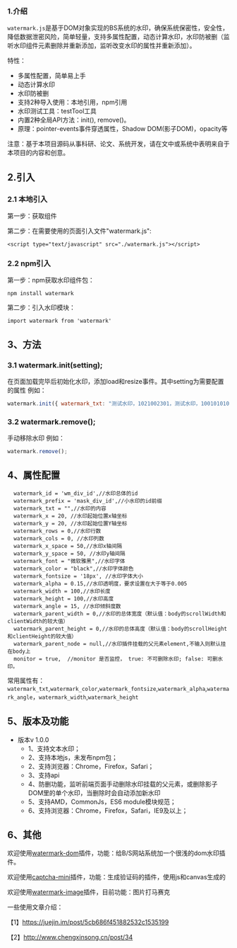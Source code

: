 ### 1.介绍
`watermark.js`是基于DOM对象实现的BS系统的水印，确保系统保密性，安全性，降低数据泄密风险，简单轻量，支持多属性配置，动态计算水印，水印防被删（监听水印组件元素删除并重新添加，监听改变水印的属性并重新添加）。

特性：
+ 多属性配置，简单易上手
+ 动态计算水印
+ 水印防被删
+ 支持2种导入使用：本地引用，npm引用
+ 水印测试工具：testTool工具
+ 内置2种全局API方法：init(), remove()。
+ 原理：pointer-events事件穿透属性，Shadow DOM(影子DOM)，opacity等

注意：基于本项目源码从事科研、论文、系统开发，请在文中或系统中表明来自于本项目的内容和创意。 

## 2.引入

### 2.1 本地引入

第一步：获取组件

第二步：在需要使用的页面引入文件"watermark.js":
```
<script type="text/javascript" src="./watermark.js"></script>
```

### 2.2 npm引入

第一步：npm获取水印组件包： 
```
npm install watermark
```
第二步：引入水印模块：

```
import watermark from 'watermark'
```

## 3、方法

### 3.1 watermark.init(setting);
在页面加载完毕后初始化水印，添加load和resize事件。其中setting为需要配置的属性
例如：
```js
watermark.init({ watermark_txt: "测试水印，1021002301，测试水印，100101010111101" });
``` 


### 3.2 watermark.remove();
手动移除水印
例如：
```js
watermark.remove();
``` 

## 4、属性配置
```
  watermark_id = 'wm_div_id',//水印总体的id
  watermark_prefix = 'mask_div_id',//小水印的id前缀
  watermark_txt = "",//水印的内容
  watermark_x = 20, //水印起始位置x轴坐标
  watermark_y = 20, //水印起始位置Y轴坐标
  watermark_rows = 0,//水印行数
  watermark_cols = 0, //水印列数
  watermark_x_space = 50,//水印x轴间隔
  watermark_y_space = 50, //水印y轴间隔
  watermark_font = "微软雅黑",//水印字体
  watermark_color = "black",//水印字体颜色
  watermark_fontsize = '18px', //水印字体大小
  watermark_alpha = 0.15,//水印透明度，要求设置在大于等于0.005
  watermark_width = 100,//水印长度
  watermark_height = 100,//水印高度
  watermark_angle = 15, //水印倾斜度数
  watermark_parent_width = 0,//水印的总体宽度（默认值：body的scrollWidth和clientWidth的较大值）
  watermark_parent_height = 0,//水印的总体高度（默认值：body的scrollHeight和clientHeight的较大值）
  watermark_parent_node = null,//水印插件挂载的父元素element,不输入则默认挂在body上
  monitor = true,  //monitor 是否监控， true: 不可删除水印; false: 可删水印。
```
常用属性有：`watermark_txt`,`watermark_color`,`watermark_fontsize`,`watermark_alpha`,`watermark_angle`，`watermark_width`,`watermark_height`

## 5、版本及功能
+ 版本v 1.0.0
    - 1、支持文本水印；
    - 2、支持本地js，未发布npm包；
    - 2、支持浏览器：Chrome，Firefox，Safari；
    - 3、支持api
    - 4、防删功能，监听前端页面手动删除水印挂载的父元素，或删除影子DOM里的单个水印，当删除时会自动添加新水印
    - 5、支持AMD，CommonJs，ES6 module模块规范；
    - 6、支持浏览器：Chrome，Firefox，Safari，IE9及以上； 

## 6、其他

欢迎使用[watermark-dom](https://github.com/saucxs/watermark-dom)插件，功能：给B/S网站系统加一个很浅的dom水印插件。

欢迎使用[captcha-mini](https://github.com/saucxs/captcha)插件，功能：生成验证码的插件，使用js和canvas生成的

欢迎使用[watermark-image](https://github.com/saucxs/watermark-image)插件，目前功能：图片打马赛克

一些使用文章介绍：

【1】https://juejin.im/post/5cb686f451882532c1535199

【2】http://www.chengxinsong.cn/post/34